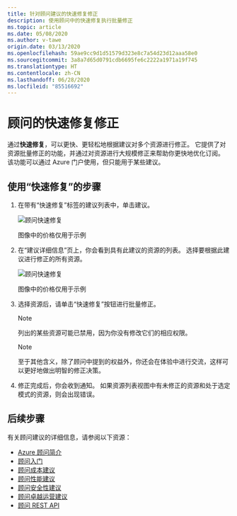 ```yaml
---
title: 针对顾问建议的快速修复修正
description: 使用顾问中的快速修复执行批量修正
ms.topic: article
ms.date: 05/08/2020
ms.author: v-tawe
origin.date: 03/13/2020
ms.openlocfilehash: 59ae9cc9d1d51579d323e8c7a54d23d12aaa58e0
ms.sourcegitcommit: 3a8a7d65d0791cdb6695fe6c2222a1971a19f745
ms.translationtype: HT
ms.contentlocale: zh-CN
ms.lasthandoff: 06/28/2020
ms.locfileid: "85516692"
---
```

# <a name="quick-fix-remediation-for-advisor"></a>顾问的快速修复修正
通过**快速修复**，可以更快、更轻松地根据建议对多个资源进行修正。 它提供了对资源批量修正的功能，并通过对资源进行大规模修正来帮助你更快地优化订阅。
该功能可以通过 Azure 门户使用，但只能用于某些建议。


## <a name="steps-to-use-quick-fix"></a>使用“快速修复”的步骤

1. 在带有“快速修复”标签的建议列表中，单击建议。

   ![顾问快速修复](./media/quick-fix-1.png)
   
   图像中的价格仅用于示例

2. 在“建议详细信息”页上，你会看到具有此建议的资源的列表。 选择要根据此建议进行修正的所有资源。

   ![顾问快速修复](./media/quick-fix-2.png)
   
   图像中的价格仅用于示例

3. 选择资源后，请单击“快速修复”按钮进行批量修正。

   > [!NOTE]
   > 列出的某些资源可能已禁用，因为你没有修改它们的相应权限。
   
   > [!NOTE]
   > 至于其他含义，除了顾问中提到的权益外，你还会在体验中进行交流，这样可以更好地做出明智的修正决策。
   
4. 修正完成后，你会收到通知。 如果资源列表视图中有未修正的资源和处于选定模式的资源，则会出现错误。  


## <a name="next-steps"></a>后续步骤

有关顾问建议的详细信息，请参阅以下资源：
* [Azure 顾问简介](advisor-overview.md)
* [顾问入门](advisor-get-started.md)
* [顾问成本建议](advisor-cost-recommendations.md)
* [顾问性能建议](advisor-performance-recommendations.md)
* [顾问安全性建议](advisor-security-recommendations.md)
* [顾问卓越运营建议](advisor-operational-excellence-recommendations.md)
* [顾问 REST API](https://docs.microsoft.com/rest/api/advisor/)
